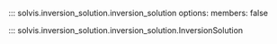::: solvis.inversion_solution.inversion_solution
    options:
       members: false

::: solvis.inversion_solution.inversion_solution.InversionSolution
<!--     options:
        # inherited_members: false
        members: true
        members_order: alphabetical -->

